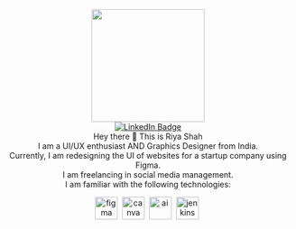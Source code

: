 <div id="header" align="center">
  <img src="https://i.pinimg.com/originals/34/fb/b9/34fbb9aa7bfeb8df98412067d64c2029.gif" width="200"/>

</div>
<div id="badges" align="center">
  <a href="https://www.linkedin.com/in/riya-shah-939783219/">
    <img src="https://img.shields.io/badge/LinkedIn-blue?style=for-the-badge&logo=linkedin&logoColor=white" alt="LinkedIn Badge"/>
  </a>

</div>
<div align="center">Hey there 👋
This is Riya Shah</br>
I am a UI/UX enthusiast AND Graphics Designer from India.</br>
Currently, I am redesigning the UI of websites for a startup company using Figma.</br>
I am freelancing in social media management.</br> 
I am familiar with the following technologies:

  <img src="https://upload.wikimedia.org/wikipedia/commons/3/33/Figma-logo.svg" title="figma" width="40" height="40"/>&nbsp;
  <img src="https://cdn.worldvectorlogo.com/logos/canva-1.svg" title="canva" width="40" height="40" />&nbsp;
  <img src="https://upload.wikimedia.org/wikipedia/commons/thumb/f/fb/Adobe_Illustrator_CC_icon.svg/2101px-Adobe_Illustrator_CC_icon.svg.png" title="ai" width="40" height="40" />&nbsp;
  <img src="https://upload.wikimedia.org/wikipedia/commons/thumb/a/af/Adobe_Photoshop_CC_icon.svg/1051px-Adobe_Photoshop_CC_icon.svg.png" title="jenkins" width="40" height="40" />&nbsp;
</div>
